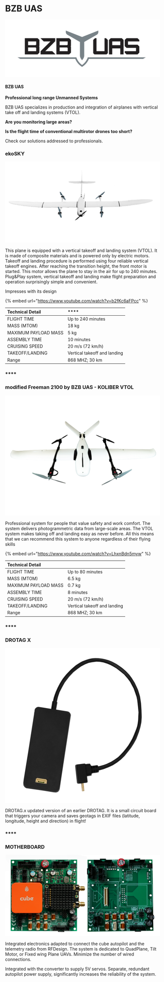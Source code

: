 # BZB UAS

![](../../.gitbook/assets/bzb-uas-logo.png)

#### **BZB UAS**

**Professional long range Unmanned Systems**

BZB UAS specializes in production and integration of airplanes with vertical take off and landing systems \(VTOL\).

**Are you monitoring large areas?** 

**Is the flight time of conventional multirotor drones too short?**

Check our solutions addressed to professionals.

  


### **ekoSKY**

![](../../.gitbook/assets/ekosky.png)

This plane is equipped with a vertical takeoff and landing system \(VTOL\). It is made of composite materials and is powered only by electric motors. Takeoff and landing procedure is performed using four reliable vertical takeoff engines. After reaching the transition height, the front motor is started. This motor allows the plane to stay in the air for up to 240 minutes. Plug&Play system, vertical takeoff and landing make flight preparation and operation surprisingly simple and convenient.

Impresses with its design

{% embed url="https://www.youtube.com/watch?v=b2fKc6aFPcc" %}

| Technical Detail | \*\*\*\* |
| :--- | :--- |
| FLIGHT TIME | Up to 240 minutes |
| MASS \(MTOM\) | 18 kg |
| MAXIMUM PAYLOAD MASS | 5 kg |
| ASSEMBLY TIME | 10 minutes |
| CRUISING SPEED | 20 m/s \(72 km/h\) |
| TAKEOFF/LANDING | Vertical takeoff and landing |
| Range | 868 MHZ; 30 km |

### \*\*\*\*

### **modified Freeman 2100 by BZB UAS - KOLIBER VTOL**

![](../../.gitbook/assets/freeman-2100.png)

Professional system for people that value safety and work comfort. The system delivers photogrammetric data from large-scale areas. The VTOL system makes taking off and landing easy as never before. All this means that we can recommend this system to anyone regardless of their flying skills

{% embed url="https://www.youtube.com/watch?v=LhxnBdn5myw" %}

| **Technical Detail** |  |
| :--- | :--- |
| FLIGHT TIME | Up to 80 minutes |
| MASS \(MTOM\) | 6.5 kg |
| MAXIMUM PAYLOAD MASS | 0.7 kg |
| ASSEMBLY TIME | 8 minutes |
| CRUISING SPEED | 20 m/s \(72 km/h\) |
| TAKEOFF/LANDING | Vertical takeoff and landing |
| Range | 868 MHZ; 30 km |

### \*\*\*\*

### **DROTAG X**

![](../../.gitbook/assets/drotag-x-.png)

DROTAG.x updated version of an earlier DROTAG. It is a small circuit board that triggers your camera and saves geotags in EXIF files \(latitude, longitude, height and direction\) in flight!

### \*\*\*\*

### **MOTHERBOARD** 

![](../../.gitbook/assets/carrier-board-bzb-uas..-.png)

Integrated electronics adapted to connect the cube autopilot and the telemetry radio from RFDesign. The system is dedicated to QuadPlane, Tilt Motor, or Fixed wing Plane UAVs. Minimize the number of wired connections.

Integrated with the converter to supply 5V servos. Separate, redundant autopilot power supply, significantly increases the reliability of the system.  
  


  
  


